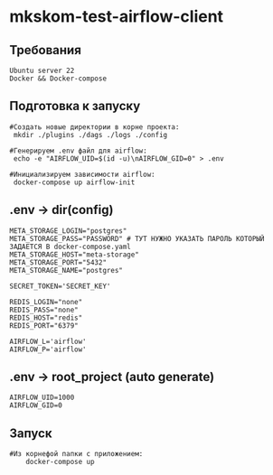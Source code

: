 # mkskom-test-airflow-client


## Требования
```
Ubuntu server 22
Docker && Docker-compose
```

## Подготовка к запуску
```
#Создать новые директории в корне проекта:
 mkdir ./plugins ./dags ./logs ./config
 
#Генерируем .env файл для airflow:
 echo -e "AIRFLOW_UID=$(id -u)\nAIRFLOW_GID=0" > .env
 
#Инициализируем зависимости airflow:
 docker-compose up airflow-init
```

## .env -> dir(config)
```
META_STORAGE_LOGIN="postgres"
META_STORAGE_PASS="PASSWORD" # ТУТ НУЖНО УКАЗАТЬ ПАРОЛЬ КОТОРЫЙ ЗАДАЕТСЯ В docker-compose.yaml
META_STORAGE_HOST="meta-storage"
META_STORAGE_PORT="5432"
META_STORAGE_NAME="postgres"

SECRET_TOKEN='SECRET_KEY'

REDIS_LOGIN="none"
REDIS_PASS="none"
REDIS_HOST="redis"
REDIS_PORT="6379"

AIRFLOW_L='airflow'
AIRFLOW_P='airflow'

```
## .env -> root_project (auto generate)
```
AIRFLOW_UID=1000
AIRFLOW_GID=0

```

## Запуск
```
#Из корнефой папки с приложением:
    docker-compose up
```
